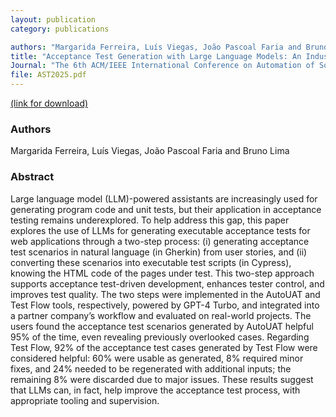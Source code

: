 ```yaml
---
layout: publication
category: publications

authors: "Margarida Ferreira, Luís Viegas, João Pascoal Faria and Bruno Lima"
title: "Acceptance Test Generation with Large Language Models: An Industrial Case Study"
Journal: "The 6th ACM/IEEE International Conference on Automation of Software Test (AST 2025)"
file: AST2025.pdf
---
```


<a href=""><i class="icon-pdf"></i> (link for download)</a>

### Authors

Margarida Ferreira, Luís Viegas, João Pascoal Faria and Bruno Lima

### Abstract

Large language model (LLM)-powered assistants are increasingly used for generating program code and unit tests, but their application in acceptance testing remains underexplored. To help address this gap, this paper explores the use of LLMs for generating executable acceptance tests for web applications through a two-step process: (i) generating acceptance test scenarios in natural language (in Gherkin) from user stories, and (ii) converting these scenarios into executable test scripts (in Cypress), knowing the HTML code of the pages under test. This two-step approach supports acceptance test-driven development, enhances tester control, and improves test quality. The two steps were implemented in the AutoUAT and Test Flow tools, respectively, powered by GPT-4 Turbo, and integrated into a partner company’s workflow and evaluated on real-world projects. The users found the acceptance test scenarios generated by AutoUAT helpful 95% of the time, even revealing previously overlooked cases. Regarding Test Flow, 92% of the acceptance test cases generated by Test Flow were considered helpful: 60% were usable as generated, 8% required minor fixes, and 24% needed to be regenerated with additional inputs; the remaining 8% were discarded due to major issues. These results suggest that LLMs can, in fact, help improve the acceptance test process, with appropriate tooling and supervision.

